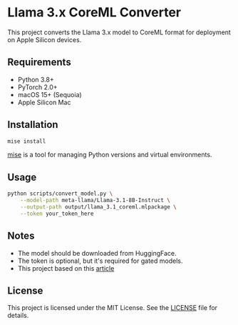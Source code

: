 # Llama 3.x CoreML Converter

This project converts the Llama 3.x model to CoreML format for deployment on Apple Silicon devices.


## Requirements

- Python 3.8+
- PyTorch 2.0+
- macOS 15+ (Sequoia)
- Apple Silicon Mac 

## Installation

```bash
mise install
```

[mise](https://github.com/jdx/mise) is a tool for managing Python versions and virtual environments.

## Usage

```bash
python scripts/convert_model.py \
    --model-path meta-llama/Llama-3.1-8B-Instruct \
    --output-path output/llama_3.1_coreml.mlpackage \
    --token your_token_here
```

## Notes

- The model should be downloaded from HuggingFace.
- The token is optional, but it's required for gated models.
- This project based on this [article](https://machinelearning.apple.com/research/core-ml-on-device-llama)

## License

This project is licensed under the MIT License. See the [LICENSE](LICENSE) file for details.
